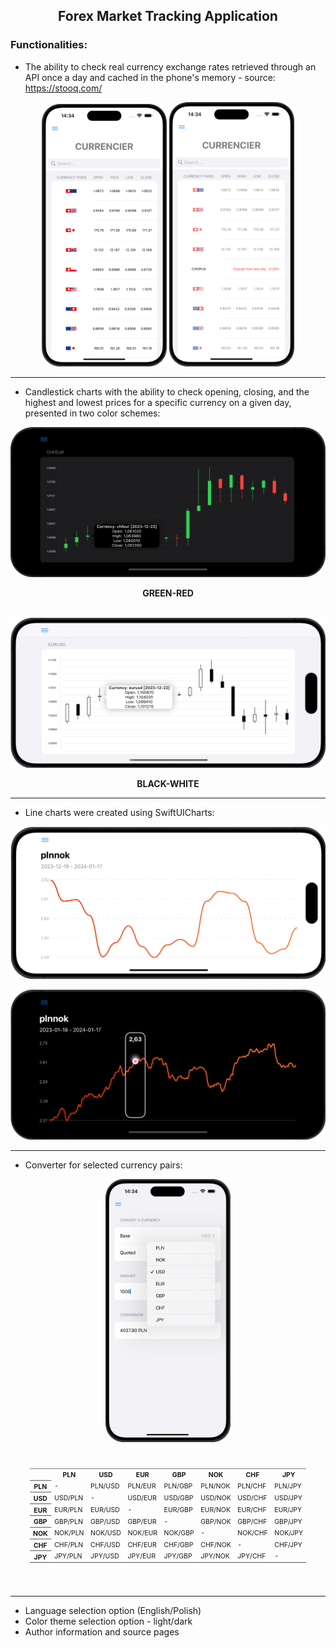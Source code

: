 <div align="center">
<h2>Forex Market Tracking Application</h2>
</div>

<h3>Functionalities:</h3>

- The ability to check real currency exchange rates retrieved through an API once a day and cached in the phone's memory - source: https://stooq.com/

<div align="center">
    <img  src="Visualization/currencies_1.png" width="200"/> <img src="Visualization/currencies_2.png" width="200"/>
</div>

___

- Candlestick charts with the ability to check opening, closing, and the highest and lowest prices for a specific currency on a given day, presented in two color schemes:


![Candle_1](Visualization/candle_1.png)
<div align="center" style="font-weight: bold">GREEN-RED</div>

<br/>

![Candle_2](Visualization/candle_2.png)
<div align="center" style="font-weight: bold ">BLACK-WHITE</div>

___

- Line charts were created using SwiftUICharts:

![Line_1](Visualization/line_1.png)

![Line_2](Visualization/line_2.png)

___

- Converter for selected currency pairs:

<div style="display: flex; justify-content: center; align-items: center; flex-wrap: wrap;">
    <div style="margin-right: 0%;">
        <img width="200" src="Visualization/converter.png"/>
    </div>
    <div style="margin-left: 0px;">
        <table style="transform: scale(0.75);">
                <tr>
                    <th>&nbsp;</th>
                    <th>PLN</th>
                    <th>USD</th>
                    <th>EUR</th>
                    <th>GBP</th>
                    <th>NOK</th>
                    <th>CHF</th>
                    <th>JPY</th>
                </tr>
                <tr>
                    <th>PLN</th>
                    <td>-</td>
                    <td>PLN/USD</td>
                    <td>PLN/EUR</td>
                    <td>PLN/GBP</td>
                    <td>PLN/NOK</td>
                    <td>PLN/CHF</td>
                    <td>PLN/JPY</td>
                </tr>
                <tr>
                    <th>USD</th>
                    <td>USD/PLN</td>
                    <td>-</td>
                    <td>USD/EUR</td>
                    <td>USD/GBP</td>
                    <td>USD/NOK</td>
                    <td>USD/CHF</td>
                    <td>USD/JPY</td>
                </tr>
                <tr>
                    <th>EUR</th>
                    <td>EUR/PLN</td>
                    <td>EUR/USD</td>
                    <td>-</td>
                    <td>EUR/GBP</td>
                    <td>EUR/NOK</td>
                    <td>EUR/CHF</td>
                    <td>EUR/JPY</td>
                </tr>
                <tr>
                    <th>GBP</th>
                    <td>GBP/PLN</td>
                    <td>GBP/USD</td>
                    <td>GBP/EUR</td>
                    <td>-</td>
                    <td>GBP/NOK</td>
                    <td>GBP/CHF</td>
                    <td>GBP/JPY</td>
                </tr>
                <tr>
                    <th>NOK</th>
                    <td>NOK/PLN</td>
                    <td>NOK/USD</td>
                    <td>NOK/EUR</td>
                    <td>NOK/GBP</td>
                    <td>-</td>
                    <td>NOK/CHF</td>
                    <td>NOK/JPY</td>
                </tr>
                <tr>
                    <th>CHF</th>
                    <td>CHF/PLN</td>
                    <td>CHF/USD</td>
                    <td>CHF/EUR</td>
                    <td>CHF/GBP</td>
                    <td>CHF/NOK</td>
                    <td>-</td>
                    <td>CHF/JPY</td>
                </tr>
                <tr>
                    <th>JPY</th>
                    <td>JPY/PLN</td>
                    <td>JPY/USD</td>
                    <td>JPY/EUR</td>
                    <td>JPY/GBP</td>
                    <td>JPY/NOK</td>
                    <td>JPY/CHF</td>
                    <td>-</td>
                </tr>
            </table>
        </div>
    </div>
</div>

___

- Language selection option (English/Polish)
- Color theme selection option - light/dark
- Author information and source pages